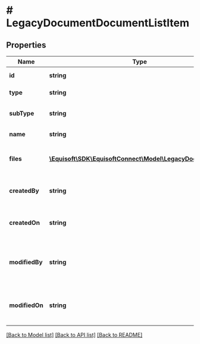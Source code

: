 # # LegacyDocumentDocumentListItem

## Properties

Name | Type | Description | Notes
------------ | ------------- | ------------- | -------------
**id** | **string** | Id of the document. | [optional]
**type** | **string** | Type of the document. | [optional]
**subType** | **string** | Subtype of the document. | [optional]
**name** | **string** | Name of the document. | [optional]
**files** | [**\Equisoft\SDK\EquisoftConnect\Model\LegacyDocumentFile[]**](LegacyDocumentFile.md) | Files contained inside the document. | [optional]
**createdBy** | **string** | Email of user who created the document. | [optional]
**createdOn** | **string** | Date of creation of the document. | [optional]
**modifiedBy** | **string** | Email of user who last modified the document. | [optional]
**modifiedOn** | **string** | Date of the last modification of the document. | [optional]

[[Back to Model list]](../../README.md#models) [[Back to API list]](../../README.md#endpoints) [[Back to README]](../../README.md)
